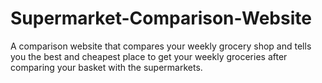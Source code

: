 # Supermarket-Comparison-Website
A comparison website that compares your weekly grocery shop and tells you the best and cheapest place to get your weekly groceries after comparing your basket with the supermarkets. 
